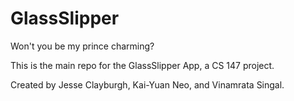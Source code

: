 GlassSlipper
=============
Won't you be my prince charming?

This is the main repo for the GlassSlipper App, a CS 147 project.

Created by Jesse Clayburgh, Kai-Yuan Neo, and Vinamrata Singal.
